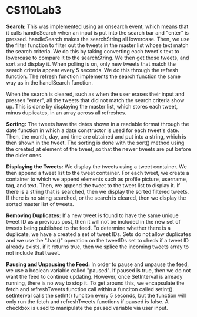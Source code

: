 # CS110Lab3

**Search:**
This was implemented using an onsearch event, which means that it calls handleSearch when an input is put into the search bar and "enter" is pressed. handleSearch makes the searchString all lowercase. Then, we use the filter function to filter out the tweets in the master list whose text match the search criteria. We do this by taking converting each tweet's text to lowercase to compare it to the searchString. We then get those tweets, and sort and display it. When polling is on, only new tweets that match the search criteria appear every 5 seconds. We do this through the refresh function. The refresh function implements the search function the same way as in the handlSearch function. 

When the search is cleared, such as when the user erases their input and presses "enter", all the tweets that did not match the search criteria show up. This is done by displaying the master list, which stores each tweet, minus duplicates, in an array across all refreshes. 

**Sorting:**
The tweets have the dates shown in a readable format through the date function in which a date constructor is used for each tweet's date. Then, the month, day, and time are obtained and put into a string, which is then shown in the tweet. The sorting is done with the sort() method using the created_at element of the tweet, so that the newer tweets are put before the older ones. 

**Displaying the Tweets:**
We display the tweets using a tweet container. We then append a tweet list to the tweet container. For each tweet, we create a container to which we append elements such as profile picture, username, tag, and text. Then, we append the tweet to the tweet list to display it. If there is a string that is searched, then we display the sorted filtered tweets. If there is no string searched, or the search is cleared, then we display the sorted master list of tweets. 

**Removing Duplicates:**
If a new tweet is found to have the same unique tweet ID as a previous post, then it will not be included in the new set of tweets being published to the feed. To determine whether there is a duplicate, we have a created a set of tweet IDs. Sets do not allow duplicates and we use the ".has()" operation on the tweetIDs set to check if a tweet ID already exists. if it returns true, then we splice the incoming tweets array to not include that tweet.

**Pausing and Unpausing the Feed:**
In order to pause and unpause the feed, we use a boolean variable called "paused". If paused is true, then we do not want the feed to continue updating. However, once SetInterval is already running, there is no way to stop it. To get around this, we encapsulate the fetch and refreshTweets function call within a funciton called setInt(). setInterval calls the setInt() funciton every 5 seconds, but the function will only run the fetch and refreshTweets functions if paused is false. A checkbox is used to manipulate the paused variable via user input.
